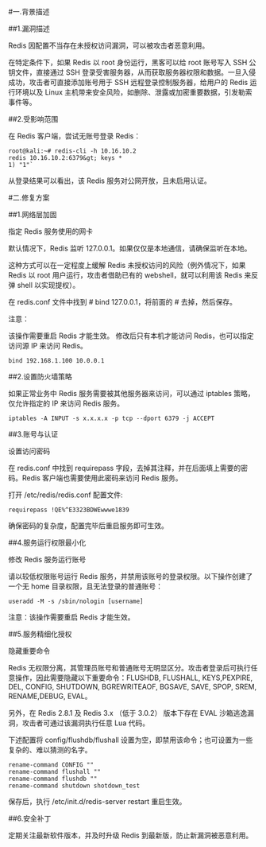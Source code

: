 #一.背景描述

##1.漏洞描述

Redis 因配置不当存在未授权访问漏洞，可以被攻击者恶意利用。

在特定条件下，如果 Redis 以 root 身份运行，黑客可以给 root 账号写入 SSH 公钥文件，直接通过 SSH 登录受害服务器，从而获取服务器权限和数据。一旦入侵成功，攻击者可直接添加账号用于 SSH 远程登录控制服务器，给用户的 Redis 运行环境以及 Linux 主机带来安全风险，如删除、泄露或加密重要数据，引发勒索事件等。

##2.受影响范围

在 Redis 客户端，尝试无账号登录 Redis：

```
root@kali:~# redis-cli -h 10.16.10.2
redis 10.16.10.2:6379&gt; keys *
1) "1"`
```

从登录结果可以看出，该 Redis 服务对公网开放，且未启用认证。

#二.修复方案

##1.网络层加固

指定 Redis 服务使用的网卡

默认情况下，Redis 监听 127.0.0.1。如果仅仅是本地通信，请确保监听在本地。

这种方式可以在一定程度上缓解 Redis 未授权访问的风险（例外情况下，如果 Redis 以 root 用户运行，攻击者借助已有的 webshell，就可以利用该 Redis 来反弹 shell 以实现提权）。

在 redis.conf 文件中找到 # bind 127.0.0.1，将前面的 # 去掉，然后保存。

注意：

该操作需要重启 Redis 才能生效。
修改后只有本机才能访问 Redis，也可以指定访问源 IP 来访问 Redis。

```
bind 192.168.1.100 10.0.0.1
```

##2.设置防火墙策略

如果正常业务中 Redis 服务需要被其他服务器来访问，可以通过 iptables 策略，仅允许指定的 IP 来访问 Redis 服务。

```
iptables -A INPUT -s x.x.x.x -p tcp --dport 6379 -j ACCEPT
```
##3.账号与认证

设置访问密码

在 redis.conf 中找到 requirepass 字段，去掉其注释，并在后面填上需要的密码。Redis 客户端也需要使用此密码来访问 Redis 服务。

打开 /etc/redis/redis.conf 配置文件:

```
requirepass !QE%^E3323BDWEwwwe1839
```

确保密码的复杂度，配置完毕后重启服务即可生效。

##4.服务运行权限最小化

修改 Redis 服务运行账号

请以较低权限账号运行 Redis 服务，并禁用该账号的登录权限。以下操作创建了一个无 home 目录权限，且无法登录的普通账号：

```
useradd -M -s /sbin/nologin [username]
```

注意：该操作需要重启 Redis 才能生效。

##5.服务精细化授权

隐藏重要命令

Redis 无权限分离，其管理员账号和普通账号无明显区分。攻击者登录后可执行任意操作，因此需要隐藏以下重要命令：FLUSHDB, FLUSHALL, KEYS,PEXPIRE, DEL, CONFIG, SHUTDOWN, BGREWRITEAOF, BGSAVE, SAVE, SPOP, SREM, RENAME,DEBUG, EVAL。

另外，在 Redis 2.8.1 及 Redis 3.x （低于 3.0.2） 版本下存在 EVAL 沙箱逃逸漏洞，攻击者可通过该漏洞执行任意 Lua 代码。

下述配置将 config/flushdb/flushall 设置为空，即禁用该命令；也可设置为一些复杂的、难以猜测的名字。

```
rename-command CONFIG ""
rename-command flushall ""
rename-command flushdb ""
rename-command shutdown shotdown_test
```

保存后，执行 /etc/init.d/redis-server restart 重启生效。

##6.安全补丁

定期关注最新软件版本，并及时升级 Redis 到最新版，防止新漏洞被恶意利用。
